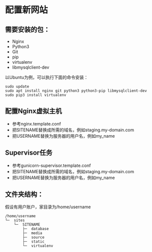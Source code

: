 
配置新网站
=========

## 需要安装的包：

* Nginx
* Python3
* Git
* pip
* virtualenv
* libmysqlclient-dev

以Ubuntu为例，可以执行下面的命令安装：

    sudo update
	sudo apt install nginx git python3 python3-pip libmysqlclient-dev
	sudo pip3 install virtualenv

## 配置Nginx虚拟主机

* 参考nginx.template.conf
* 把SITENAME替换成所需的域名，例如staging.my-domain.com
* 把USERNAME替换为服务器的用户名，例如my_name

## Supervisor任务

* 参考gunicorn-supervisor.template.conf
* 把SITENAME替换成所需的域名，例如staging.my-domain.com
* 把USERNAME替换为服务器的用户名，例如my_name

## 文件夹结构：

假设有用户账户，家目录为/home/username

	/home/username
	└─	sites
		└─	SITENAME
			├─	database
			├─	media
			├─	source
			├─	static
			└─	virtualenv
